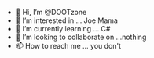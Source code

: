 - 👋 Hi, I’m @DOOTzone
- 👀 I’m interested in ... Joe Mama
- 🌱 I’m currently learning ... C#
- 💞️ I’m looking to collaborate on ...nothing
- 📫 How to reach me ... you don't

<!---
DOOTzone/DOOTzone is a ✨ special ✨ repository because its `README.md` (this file) appears on your GitHub profile.
You can click the Preview link to take a look at your changes.
--->

